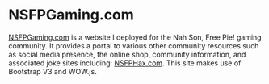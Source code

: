 # NSFPGaming.com

[NSFPGaming.com](http://www.nsfpgaming.com) is a website I deployed for the Nah Son, Free Pie! gaming community. It provides a portal to various other community resources such as social media presence, the online shop, community information, and associated joke sites including: [NSFPHax.com](https://github.com/isaacyakl/nsfphax.com). This site makes use of Bootstrap V3 and WOW.js.
